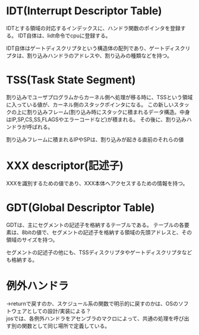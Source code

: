 # IDT(Interrupt Descriptor Table)
IDTとする領域の対応するインデックスに、ハンドラ関数のポインタを登録する。
IDT自体は、lidt命令でcpuに登録する。

IDT自体はゲートディスクリプタという構造体の配列であり、ゲートディスクリプタは、割り込みハンドラのアドレスや、割り込みの種類などを持つ。

# TSS(Task State Segment)
割り込みでユーザプログラムからカーネル側へ処理が移る時に、TSSという領域に入っている値が、カーネル側のスタックポインタになる。
この新しいスタックの上に割り込みフレーム(割り込み時にスタックに積まれるデータ構造。中身はIP,SP,CS,SS,FLAGSやエラーコードなど)が積まれる。
その後に、割り込みハンドラが呼ばれる。

割り込みフレームに積まれるIPやSPは、割り込みが起きる直前のそれらの値

# XXX descriptor(記述子)
XXXを識別するための値であり、XXX本体へアクセスするための情報を持つ。

# GDT(Global Descriptor Table)
GDTは、主にセグメントの記述子を格納するテーブルである。
テーブルの各要素は、8bitの値で、セグメントの記述子を格納する領域の先頭アドレスと、その領域のサイズを持つ。

セグメントの記述子の他にも、TSSディスクリプタやゲートディスクリプタなども格納する。

# 例外ハンドラ
->returnで戻すのか、スケジュール系の関数で明示的に戻すのかは、OSのソフトウェアとしての設計/実装による？
<br>
josでは、各例外ハンドラをアセンブラのマクロによって、共通の処理を呼び出す別の関数として同じ場所で定義している。